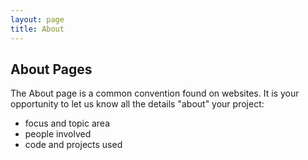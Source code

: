 ```yaml
---
layout: page
title: About
---
```



## About Pages

The About page is a common convention found on websites.
It is your opportunity to let us know all the details "about" your project:

- focus and topic area
- people involved
- code and projects used
